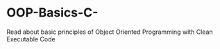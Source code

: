 # OOP-Basics-C-
Read about basic principles of Object Oriented Programming with Clean Executable Code
